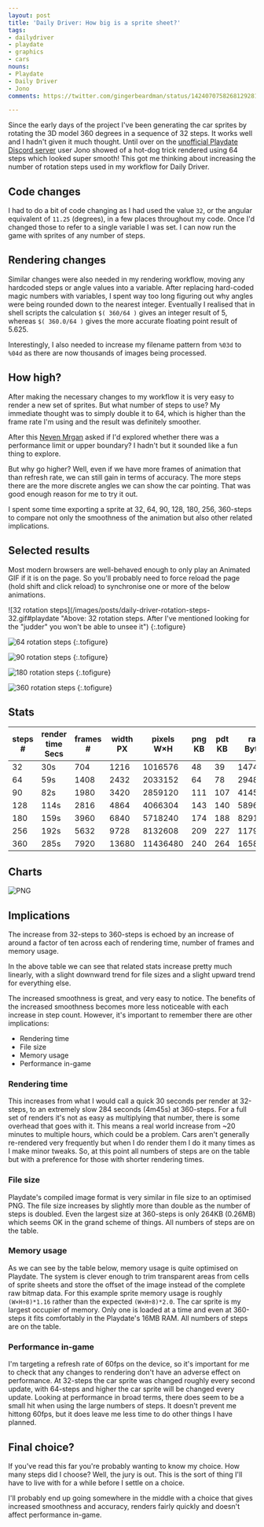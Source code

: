 ```yaml
---
layout: post
title: 'Daily Driver: How big is a sprite sheet?'
tags:
- dailydriver
- playdate
- graphics
- cars
nouns:
- Playdate
- Daily Driver
- Jono
comments: https://twitter.com/gingerbeardman/status/1424070758268129281

---
```

Since the early days of the project I've been generating the car sprites by rotating the 3D model 360 degrees in a sequence of 32 steps. It works well and I hadn't given it much thought. Until over on the [unofficial Playdate Discord server](https://discord.gg/zFKagQ2) user Jono showed of a hot-dog trick rendered using 64 steps which looked super smooth! This got me thinking about increasing the number of rotation steps used in my workflow for Daily Driver.

## Code changes

I had to do a bit of code changing as I had used the value `32`, or the angular equivalent of `11.25` (degrees), in a few places throughout my code. Once I'd changed those to refer to a single variable I was set. I can now run the game with sprites of any number of steps.

## Rendering changes

Similar changes were also needed in my rendering workflow, moving any hardcoded steps or angle values into a variable. After replacing hard-coded magic numbers with variables, I spent way too long figuring out why angles were being rounded down to the nearest integer. Eventually I realised that in shell scripts the calculation `$( 360/64 )` gives an integer result of 5, whereas  `$( 360.0/64 )` gives the more accurate floating point result of 5.625.

Interestingly, I also needed to increase my filename pattern from `%03d` to `%04d` as there are now thousands of images being processed.

## How high?

After making the necessary changes to my workflow it is very easy to render a new set of sprites. But what number of steps to use? My immediate thought was to simply double it to 64, which is higher than the frame rate I'm using and the result was definitely smoother.

After this [Neven Mrgan](https://twitter.com/mrgan) asked if I'd explored whether there was a performance limit or upper boundary? I hadn't but it sounded like a fun thing to explore.

But why go higher? Well, even if we have more frames of animation that than refresh rate, we can still gain in terms of accuracy. The more steps there are the more discrete angles we can show the car pointing. That was good enough reason for me to try it out.

I spent some time exporting a sprite at 32, 64, 90, 128, 180, 256, 360-steps to compare not only the smoothness of the animation but also other related implications.

## Selected results

Most modern browsers are well-behaved enough to only play an Animated GIF if it is on the page. So you'll probably need to force reload the page (hold shift and click reload) to synchronise one or more of the below animations.

![32 rotation steps](/images/posts/daily-driver-rotation-steps-32.gif#playdate "Above: 32 rotation steps. After I've mentioned looking for the "judder" you won't be able to unsee it")
{:.tofigure}

![64 rotation steps](/images/posts/daily-driver-rotation-steps-64.gif#playdate "Above: Even with twice as many rotation steps there's still a slight judder")
{:.tofigure}

![90 rotation steps](/images/posts/daily-driver-rotation-steps-90.gif#playdate "Above: 90 rotation steps give us one sprite every 4 degrees, judder becomes less noticable")
{:.tofigure}

![180 rotation steps](/images/posts/daily-driver-rotation-steps-180.gif#playdate "Above: 180 rotation steps give us one sprite every 2 degrees, judder is even less noticable")
{:.tofigure}

![360 rotation steps](/images/posts/daily-driver-rotation-steps-360.gif#playdate "Above: 360 rotation steps give us one sprite for every degree, as good as it gets")
{:.tofigure}

## Stats

| steps # | render time Secs | frames # | width PX | pixels W×H | png KB | pdt KB | ram Bytes | ram MB |
|-----------|-------------|----------|-------|------------|--------|--------|-----------|--------|
| 32        | 30s         | 704      | 1216  | 1016576    | 48     | 39     | 147404    | 0.15   |
| 64        | 59s         | 1408     | 2432  | 2033152    | 64     | 78     | 294807    | 0.29   |
| 90        | 82s         | 1980     | 3420  | 2859120    | 111    | 107    | 414572    | 0.41   |
| 128       | 114s        | 2816     | 4864  | 4066304    | 143    | 140    | 589614    | 0.59   |
| 180       | 159s        | 3960     | 6840  | 5718240    | 174    | 188    | 829145    | 0.83   |
| 256       | 192s        | 5632     | 9728  | 8132608    | 209    | 227    | 1179228   | 1.18   |
| 360       | 285s        | 7920     | 13680 | 11436480   | 240    | 264    | 1658290   | 1.66   |

##  Charts

![PNG](/images/posts/daily-driver-rotation-steps-charts.png)

## Implications

The increase from 32-steps to 360-steps is echoed by an increase of around a factor of ten across each of rendering time, number of frames and memory usage.

In the above table we can see that related stats increase pretty much linearly, with a slight downward trend for file sizes and a slight upward trend for everything else.

The increased smoothness is great, and very easy to notice. The benefits of the increased smoothness becomes more less noticeable with each increase in step count. However, it's important to remember there are other implications:

- Rendering time
- File size
- Memory usage
- Performance in-game

### Rendering time
This increases from what I would call a quick 30 seconds per render at 32-steps, to an extremely slow 284 seconds (4m45s) at 360-steps. For a full set of renders it's not as easy as multiplying that number, there is some overhead that goes with it. This means a real world increase from ~20 minutes to multiple hours, which could be a problem. Cars aren't generally re-rendered very frequently but when I do render them I do it many times as I make minor tweaks. So, at this point all numbers of steps are on the table but with a preference for those with shorter rendering times.

### File size
Playdate's compiled image format is very similar in file size to an optimised PNG. The file size increases by slightly more than double as the number of steps is doubled. Even the largest size at 360-steps is only 264KB (0.26MB) which seems OK in the grand scheme of things. All numbers of steps are on the table.

### Memory usage
As we can see by the table below, memory usage is quite optimised on Playdate. The system is clever enough to trim transparent areas from cells of sprite sheets and store the offset of the image instead of the complete raw bitmap data. For this example sprite memory usage is roughly `(W×H÷8)*1.16` rather than the expected `(W×H÷8)*2.0`. The car sprite is my largest occupier of memory. Only one is loaded at a time and even at 360-steps it fits comfortably in the Playdate's 16MB RAM. All numbers of steps are on the table.

### Performance in-game
I'm targeting a refresh rate of 60fps on the device, so it's important for me to check that any changes to rendering don't have an adverse effect on performance. At 32-steps the car sprite was changed roughly every second update, with 64-steps and higher the car sprite will be changed every update. Looking at performance in broad terms, there does seem to be a small hit when using the large numbers of steps. It doesn't prevent me hittong 60fps, but it does leave me less time to do other things I have planned.

## Final choice?
If you've read this far you're probably wanting to know my choice. How many steps did I choose? Well, the jury is out. This is the sort of thing I'll have to live with for a while before I settle on a choice.

I'll probably end up going somewhere in the middle with a choice that gives increased smoothness and accuracy, renders fairly quickly and doesn't affect performance in-game.
